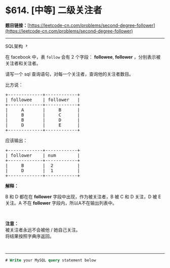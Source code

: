# $614. [中等] 二级关注者

**题目链接：**[https://leetcode-cn.com/problems/second-degree-follower](https://leetcode-cn.com/problems/second-degree-follower)

---

<div class="content__1Y2H">
 <div class="sql-schema-wrapper__1jqS">
  <a class="sql-schema-link__1VAC">SQL架构
   <svg viewbox="0 0 24 24" width="1em" height="1em" class="css-1lc17o4-icon">
    <path fill-rule="evenodd" d="M10 6L8.59 7.41 13.17 12l-4.58 4.59L10 18l6-6z"></path>
   </svg></a>
 </div>
 <div class="notranslate">
  <p>在 facebook 中，表&nbsp;<code>follow</code>&nbsp;会有 2 个字段： <strong>followee</strong>, <strong>follower</strong>&nbsp;，分别表示被关注者和关注者。</p> 
  <p>请写一个 sql 查询语句，对每一个关注者，查询他的关注者数目。</p> 
  <p>比方说：</p> 
  <pre class="language-text">+-------------+------------+
| followee    | follower   |
+-------------+------------+
|     A       |     B      |
|     B       |     C      |
|     B       |     D      |
|     D       |     E      |
+-------------+------------+
</pre> 
  <p>应该输出：</p> 
  <pre class="language-text">+-------------+------------+
| follower    | num        |
+-------------+------------+
|     B       |  2         |
|     D       |  1         |
+-------------+------------+
</pre> 
  <p><strong>解释：</strong></p> 
  <p>B 和 D 都在在&nbsp;<strong>follower</strong>&nbsp;字段中出现，作为被关注者，B 被 C 和 D 关注，D 被 E 关注。A 不在 <strong>follower</strong>&nbsp;字段内，所以A不在输出列表中。</p> 
  <p>&nbsp;</p> 
  <p><strong>注意：</strong><br> 被关注者永远不会被他 / 她自己关注。<br> 将结果按照字典序返回。</p> 
  <p>&nbsp;</p> 
 </div>
</div>

---

```sql
# Write your MySQL query statement below
```